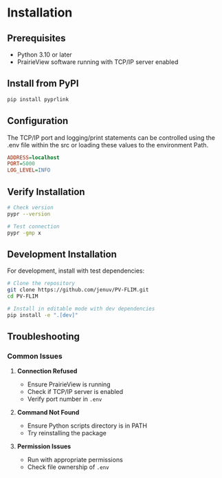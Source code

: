 # Installation

## Prerequisites

- Python 3.10 or later
- PrairieView software running with TCP/IP server enabled

## Install from PyPI

```bash
pip install pyprlink
```

## Configuration

The TCP/IP port and logging/print statements
can be controlled using the .env file within the src
or loading these values to the environment Path.

```ini
ADDRESS=localhost
PORT=5000
LOG_LEVEL=INFO
```

## Verify Installation

```bash
# Check version
pypr --version

# Test connection
pypr -gmp x
```

## Development Installation

For development, install with test dependencies:

```bash
# Clone the repository
git clone https://github.com/jenuv/PV-FLIM.git
cd PV-FLIM

# Install in editable mode with dev dependencies
pip install -e ".[dev]"
```

## Troubleshooting

### Common Issues

1. **Connection Refused**
   - Ensure PrairieView is running
   - Check if TCP/IP server is enabled
   - Verify port number in `.env`

2. **Command Not Found**
   - Ensure Python scripts directory is in PATH
   - Try reinstalling the package

3. **Permission Issues**
   - Run with appropriate permissions
   - Check file ownership of `.env` 
